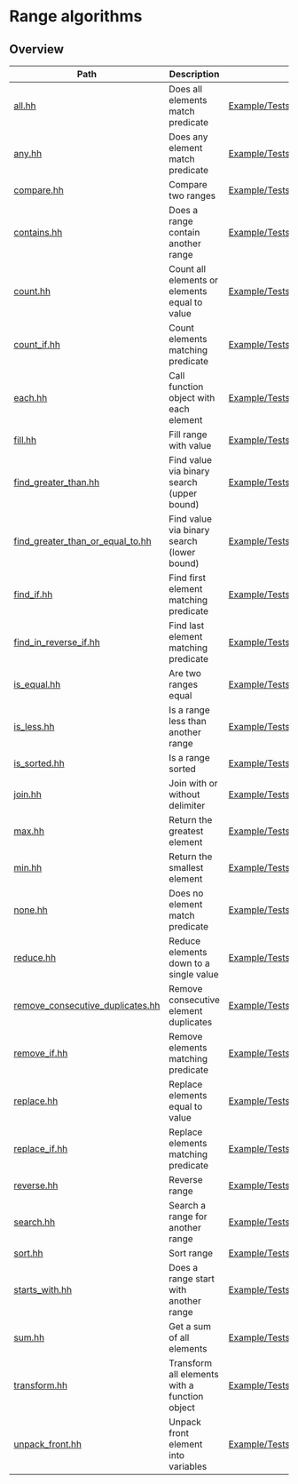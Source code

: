 # Range algorithms

## Overview

| Path                                                                      | Description                                   |                                                        |
| ------------------------------------------------------------------------- | --------------------------------------------- | ------------------------------------------------------ |
| [all.hh](all.hh)                                                          | Does all elements match predicate             | [Example/Tests](all.test.cc)                           |
| [any.hh](any.hh)                                                          | Does any element match predicate              | [Example/Tests](any.test.cc)                           |
| [compare.hh](compare.hh)                                                  | Compare two ranges                            | [Example/Tests](compare.test.cc)                       |
| [contains.hh](contains.hh)                                                | Does a range contain another range            | [Example/Tests](contains.test.cc)                      |
| [count.hh](count.hh)                                                      | Count all elements or elements equal to value | [Example/Tests](count.test.cc)                         |
| [count\_if.hh](count_if.hh)                                               | Count elements matching predicate             | [Example/Tests](count_if.test.cc)                      |
| [each.hh](each.hh)                                                        | Call function object with each element        | [Example/Tests](each.test.cc)                          |
| [fill.hh](fill.hh)                                                        | Fill range with value                         | [Example/Tests](fill.test.cc)                          |
| [find\_greater\_than.hh](find_greater_than.hh)                            | Find value via binary search (upper bound)    | [Example/Tests](find_greater_than.test.cc)             |
| [find\_greater\_than\_or\_equal\_to.hh](find_greater_than_or_equal_to.hh) | Find value via binary search (lower bound)    | [Example/Tests](find_greater_than_or_equal_to.test.cc) |
| [find\_if.hh](find_if.hh)                                                 | Find first element matching predicate         | [Example/Tests](find_if.test.cc)                       |
| [find\_in\_reverse\_if.hh](find_in_reverse_if.hh)                         | Find last element matching predicate          | [Example/Tests](find_in_reverse_if.test.cc)            |
| [is\_equal.hh](is_equal.hh)                                               | Are two ranges equal                          | [Example/Tests](is_equal.test.cc)                      |
| [is\_less.hh](is_less.hh)                                                 | Is a range less than another range            | [Example/Tests](is_less.test.cc)                       |
| [is\_sorted.hh](is_sorted.hh)                                             | Is a range sorted                             | [Example/Tests](is_sorted.test.cc)                     |
| [join.hh](join.hh)                                                        | Join with or without delimiter                | [Example/Tests](join.test.cc)                          |
| [max.hh](max.hh)                                                          | Return the greatest element                   | [Example/Tests](max.test.cc)                           |
| [min.hh](min.hh)                                                          | Return the smallest element                   | [Example/Tests](min.test.cc)                           |
| [none.hh](none.hh)                                                        | Does no element match predicate               | [Example/Tests](none.test.cc)                          |
| [reduce.hh](reduce.hh)                                                    | Reduce elements down to a single value        | [Example/Tests](reduce.test.cc)                        |
| [remove\_consecutive\_duplicates.hh](remove_consecutive_duplicates.hh)    | Remove consecutive element duplicates         | [Example/Tests](remove_consecutive_duplicates.test.cc) |
| [remove\_if.hh](remove_if.hh)                                             | Remove elements matching predicate            | [Example/Tests](remove_if.test.cc)                     |
| [replace.hh](replace.hh)                                                  | Replace elements equal to value               | [Example/Tests](replace.test.cc)                       |
| [replace\_if.hh](replace_if.hh)                                           | Replace elements matching predicate           | [Example/Tests](replace_if.test.cc)                    |
| [reverse.hh](reverse.hh)                                                  | Reverse range                                 | [Example/Tests](reverse.test.cc)                       |
| [search.hh](search.hh)                                                    | Search a range for another range              | [Example/Tests](search.test.cc)                        |
| [sort.hh](sort.hh)                                                        | Sort range                                    | [Example/Tests](sort.test.cc)                          |
| [starts\_with.hh](starts_with.hh)                                         | Does a range start with another range         | [Example/Tests](starts_with.test.cc)                   |
| [sum.hh](sum.hh)                                                          | Get a sum of all elements                     | [Example/Tests](sum.test.cc)                           |
| [transform.hh](transform.hh)                                              | Transform all elements with a function object | [Example/Tests](transform.test.cc)                     |
| [unpack\_front.hh](unpack_front.hh)                                       | Unpack front element into variables           | [Example/Tests](unpack_front.test.cc)                  |
